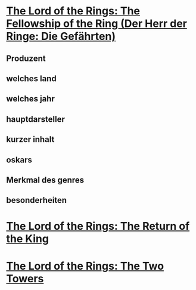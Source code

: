 # [The Lord of the Rings: The Fellowship of the Ring (Der Herr der Ringe: Die Gefährten)](https://www.imdb.com/title/tt0120737/)
## Produzent
## welches land
## welches jahr
## hauptdarsteller
## kurzer inhalt
## oskars
## Merkmal des genres
## besonderheiten

# [The Lord of the Rings: The Return of the King](https://www.imdb.com/title/tt0167260/)

# [The Lord of the Rings: The Two Towers](https://www.imdb.com/title/tt0167261/)


